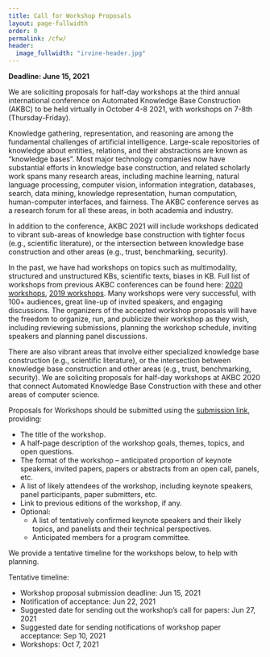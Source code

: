 ```yaml
---
title: Call for Workshop Proposals
layout: page-fullwidth
order: 0
permalink: /cfw/
header:
  image_fullwidth: "irvine-header.jpg"
---
```


**Deadline: June 15, 2021**

We are soliciting proposals for half-day workshops at the third annual international conference on Automated Knowledge Base Construction (AKBC) to be held virtually in October 4-8 2021, with workshops on 7-8th (Thursday-Friday).

Knowledge gathering, representation, and reasoning are among the fundamental challenges of artificial intelligence. Large-scale repositories of knowledge about entities, relations, and their abstractions are known as “knowledge bases”. Most major technology companies now have substantial efforts in knowledge base construction, and related scholarly work spans many research areas, including machine learning, natural language processing, computer vision, information integration, databases, search, data mining, knowledge representation, human computation, human-computer interfaces, and fairness. The AKBC conference serves as a research forum for all these areas, in both academia and industry.

In addition to the conference, AKBC 2021 will include workshops dedicated to vibrant sub-areas of knowledge base construction with tighter focus (e.g., scientific literature), or the intersection between knowledge base construction and other areas (e.g., trust, benchmarking, security). 

In the past, we have had workshops on topics such as multimodality, structured and unstructured KBs, scientific texts, biases in KB. Full list of workshops from previous AKBC conferences can be found here: [2020 workshops](https://www.akbc.ws/2020/workshops/), [2019 workshops](https://www.akbc.ws/2019/workshops/). Many workshops were very successful, with 100+ audiences, great line-up of invited speakers, and engaging discussions. The organizers of the accepted workshop proposals will have the freedom to organize, run, and publicize their workshop as they wish, including reviewing submissions, planning the workshop schedule, inviting speakers and planning panel discussions. 

There are also vibrant areas that involve either specialized knowledge base construction (e.g., scientific literature), or the intersection between knowledge base construction and other areas (e.g., trust, benchmarking, security).  We are soliciting proposals for half-day workshops at AKBC 2020 that connect Automated Knowledge Base Construction with these and other areas of computer science.

Proposals for Workshops should be submitted using the [submission link](https://forms.gle/iq5c47XEa1HaTQi66), providing:

- The title of the workshop.
- A half-page description of the workshop goals, themes, topics, and open questions.
- The format of the workshop – anticipated proportion of keynote speakers, invited papers, papers or abstracts from an open call, panels, etc.
- A list of likely attendees of the workshop, including keynote speakers, panel participants, paper submitters, etc.
- Link to previous editions of the workshop, if any.  
- Optional:
    - A list of tentatively confirmed keynote speakers and their likely topics, and panelists and their technical perspectives.
    - Anticipated members for a program committee.
  
We provide a tentative timeline for the workshops below, to help with planning. 

Tentative timeline:
- Workshop proposal submission deadline: Jun 15, 2021
- Notification of acceptance: Jun 22, 2021
- Suggested date for sending out the workshop’s call for papers: Jun 27, 2021
- Suggested date for sending notifications of workshop paper acceptance: Sep 10, 2021
- Workshops: Oct 7, 2021
